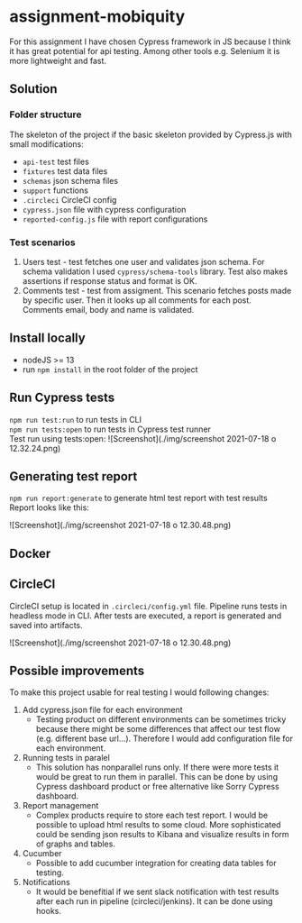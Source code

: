 # assignment-mobiquity

For this assignment I have chosen Cypress framework in JS because I think it has great potential for api testing. Among other tools e.g. Selenium it is more lightweight and fast. 

## Solution

### Folder structure
The skeleton of the project if the basic skeleton provided by Cypress.js with small modifications:
- `api-test` test files
- `fixtures` test data files
- `schemas` json schema files
- `support` functions
- `.circleci` CircleCI config
- `cypress.json` file with cypress configuration
- `reported-config.js` file with report configurations

### Test scenarios
1. Users test - test fetches one user and validates json schema. For schema validation I used `cypress/schema-tools` library. Test also makes assertions if response status and format is OK.
2. Comments test - test from assigment. This scenario fetches posts made by specific user. Then it looks up all comments for each post. Comments email, body and name is validated. 

## Install locally
- nodeJS >= 13
- run `npm install` in the root folder of the project

## Run Cypress tests
`npm run test:run` to run tests in CLI\
`npm run tests:open` to run tests in Cypress test runner\
Test run using tests:open:
![Screenshot](./img/screenshot 2021-07-18 o 12.32.24.png)

## Generating test report
`npm run report:generate` to generate html test report with test results\
Report looks like this:

![Screenshot](./img/screenshot 2021-07-18 o 12.30.48.png)

## Docker

## CircleCI
CircleCI setup is located in `.circleci/config.yml` file. Pipeline runs tests in headless mode in CLI. After tests are executed, a report is generated and saved into artifacts. 

![Screenshot](./img/screenshot 2021-07-18 o 12.30.48.png)

## Possible improvements
To make this project usable for real testing I would following changes:
1. Add cypress.json file for each environment
    - Testing product on different environments can be sometimes tricky because there might be some differences that affect our test flow (e.g. different base url...). Therefore I would add configuration file for each environment.
2. Running tests in paralel
    - This solution has nonparallel runs only. If there were more tests it would be great to run them in parallel. This can be done by using Cypress dashboard product or free alternative like Sorry Cypress dashboard.
3. Report management
    - Complex products require to store each test report. I would be possible to upload html results to some cloud. More sophisticated could be sending json results to Kibana and visualize results in form of graphs and tables.
4. Cucumber
    - Possible to add cucumber integration for creating data tables for testing.
5. Notifications
    - It would be benefitial if we sent slack notification with test results after each run in pipeline (circleci/jenkins). It can be done using hooks.